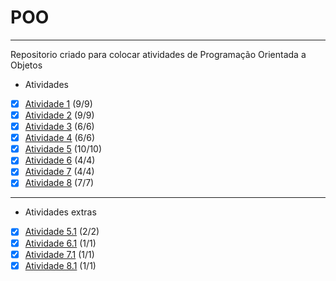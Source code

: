 # POO
***
Repositorio criado para colocar atividades de Programação Orientada a Objetos
* Atividades
- [x] [Atividade 1](atividades/src/atv1) (9/9)
- [x] [Atividade 2](atividades/src/atv2) (9/9)
- [x] [Atividade 3](atividades/src/atv3) (6/6)
- [x] [Atividade 4](atividades/src/atv4) (6/6)
- [x] [Atividade 5](atividades/src/atv5) (10/10)
- [x] [Atividade 6](atividades/src/atv6) (4/4)
- [x] [Atividade 7](atividades/src/atv7) (4/4)
- [x] [Atividade 8](atividades/src/atv8) (7/7)
***
* Atividades extras
- [x] [Atividade 5.1](atividades/src/atv5_1) (2/2)
- [x] [Atividade 6.1](atividades/src/atv6_1) (1/1)
- [x] [Atividade 7.1](atividades/src/atv7_1) (1/1)
- [x] [Atividade 8.1](atividades/src/atv8_1) (1/1)
